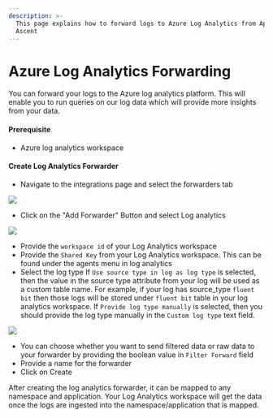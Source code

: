 ```yaml
---
description: >-
  This page explains how to forward logs to Azure Log Analytics from Apica
  Ascent
---
```


# Azure Log Analytics Forwarding

You can forward your logs to the Azure log analytics platform. This will enable you to run queries on our log data which will provide more insights from your data.

#### Prerequisite <a href="#prerequisite" id="prerequisite"></a>

* Azure log analytics workspace

#### Create Log Analytics Forwarder <a href="#create-log-analytics-forwarder" id="create-log-analytics-forwarder"></a>

* Navigate to the integrations page and select the forwarders tab

![](https://logflow-docs.logiq.ai/\~gitbook/image?url=https%3A%2F%2F3717450363-files.gitbook.io%2F%7E%2Ffiles%2Fv0%2Fb%2Fgitbook-x-prod.appspot.com%2Fo%2Fspaces%252F8WGNQCWSTnL2NgouIRTq%252Fuploads%252Feanls8MZMqOHIozLh8o9%252FScreenshot%2520from%25202023-09-07%252018-26-51.png%3Falt%3Dmedia%26token%3D5fa8881e-54ba-4ddf-b28b-c8d94a5ad7d6\&width=768\&dpr=4\&quality=100\&sign=94d8538f\&sv=1)

* Click on the "Add Forwarder" Button and select Log analytics

![](https://logflow-docs.logiq.ai/\~gitbook/image?url=https%3A%2F%2F3717450363-files.gitbook.io%2F%7E%2Ffiles%2Fv0%2Fb%2Fgitbook-x-prod.appspot.com%2Fo%2Fspaces%252F8WGNQCWSTnL2NgouIRTq%252Fuploads%252FN9wj9pvhY8iUJRhEt59p%252FScreenshot%2520from%25202023-09-07%252018-32-32.png%3Falt%3Dmedia%26token%3D3c7ac14c-de63-46ae-bede-8c4032918e84\&width=768\&dpr=4\&quality=100\&sign=ed9780a3\&sv=1)

* Provide the `workspace id` of your Log Analytics workspace
* Provide the `Shared Key` from your Log Analytics workspace. This can be found under the agents menu in log analytics
* Select the log type If `Use source type in log as log type` is selected, then the value in the source type attribute from your log will be used as a custom table name. For example, if your log has source\_type `fluent bit` then those logs will be stored under `fluent bit` table in your log analytics workspace. If `Provide log type manually` is selected, then you should provide the log type manually in the `Custom log type` text field.

![](https://logflow-docs.logiq.ai/\~gitbook/image?url=https%3A%2F%2F3717450363-files.gitbook.io%2F%7E%2Ffiles%2Fv0%2Fb%2Fgitbook-x-prod.appspot.com%2Fo%2Fspaces%252F8WGNQCWSTnL2NgouIRTq%252Fuploads%252FWoXN2XIBChDBCi6hUHvO%252FScreenshot%2520from%25202023-09-07%252018-35-03.png%3Falt%3Dmedia%26token%3Dcd39ec12-b281-417a-984c-54f5bd270f5c\&width=768\&dpr=4\&quality=100\&sign=8f4d1962\&sv=1)

* You can choose whether you want to send filtered data or raw data to your forwarder by providing the boolean value in `Filter Forward` field
* Provide a name for the forwarder
* Click on Create

After creating the log analytics forwarder, it can be mapped to any namespace and application. Your Log Analytics workspace will get the data once the logs are ingested into the namespace/application that is mapped.

